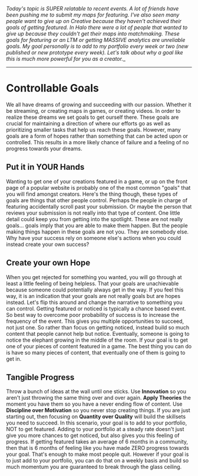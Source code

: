 _Today's topic is SUPER relatable to recent events. A lot of friends have been pushing me to submit my maps for featuring. I've also seen many people want to give up on Creative because they haven't achieved their goals of getting featured. In Halo there were a lot of people that wanted to give up because they couldn't get their maps into matchmaking. These goals for featuring or an LTM or getting MASSIVE analytics are unreliable goals. My goal personally is to add to my portfolio every week or two (new published or new prototype every week). Let's talk about why a goal like this is much more powerful for you as a creator.__

---

# Controllable Goals

We all have dreams of growing and succeeding with our passion. Whether it be streaming, or creating maps in games, or creating videos. In order to realize these dreams we set goals to get ourself there. These goals are crucial for maintaining a direction of where our efforts go as well as prioritizing smaller tasks that help us reach these goals. However, many goals are a form of hopes rather than something that can be acted upon or controlled. This results in a more likely chance of failure and a feeling of no progress towards your dreams.

## Put it in YOUR Hands

Wanting to get one of your creations featured in a game, or up on the front page of a popular website is probably one of the most common "goals" that you will find amongst creators. Here's the thing though, these types of goals are things that other people control. Perhaps the people in charge of featuring accidentally scroll past your submission. Or maybe the person that reviews your submission is not really into that type of content. One little detail could keep you from getting into the spotlight. These are not really goals... goals imply that you are able to make them happen. But the people making things happen in these goals are not you. They are somebody else. Why have your success rely on someone else's actions when you could instead create your own success?

## Create your own Hope

When you get rejected for something you wanted, you will go through at least a little feeling of being helpless. That your goals are unachievable because someone could potentially always get in the way. If you feel this way, it is an indication that your goals are not really goals but are hopes instead. Let's flip this around and change the narrative to something you can control. Getting featured or noticed is typically a chance based event. So best way to overcome poor probability of success is to increase the frequency of the event. This gives you multiple opportunities to succeed, not just one. So rather than focus on getting noticed, instead build so much content that people cannot help but notice. Eventually, someone is going to notice the elephant growing in the middle of the room. If your goal is to get one of your pieces of content featured in a game. The best thing you can do is have so many pieces of content, that eventually one of them is going to get in.

## Tangible Progress

Throw a bunch of ideas at the wall until one sticks. Use **Innovation** so you aren't just throwing the same thing over and over again. **Apply Theories** the moment you have them so you have a never ending flow of content. Use **Discipline over Motivation** so you never stop creating things. If you are just starting out, then focusing on **Quantity over Quality** will build the skillsets you need to succeed. In this scenario, your goal is to add to your portfolio, NOT to get featured. Adding to your portfolio at a steady rate doesn't just give you more chances to get noticed, but also gives you this feeling of progress. If getting featured takes an average of 6 months in a community, then that is 6 months of feeling like you have made ZERO progress towards your goal. That's enough to make most people quit. However if your goal is to just add to your portfolio, you can do that on a weekly basis and build so much momentum you are guaranteed to break through the glass ceiling.


